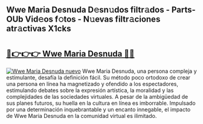 ## Wwe Maria Desnuda D𝚎sn𝚞dos filtr𝚊dos - Parts-OUb Vid𝚎os f𝚘tos - N𝚞evas filtr𝚊ciones atr𝚊ctivas X1cks

# <h2><a href="http://mb8mir.tromn.icu/?c=Wwe+Maria+Desnuda">🔗👉👉👉 Wwe Maria Desnuda 🔗🔗</a></h2>

[![Wwe Maria Desnuda nuevo](https://i.imgur.com/pEAQMta.gif)](http://mb8mir.tromn.icu/?c=Wwe+Maria+Desnuda)
Wwe Maria Desnuda, una persona compleja y estimulante, desafía la definición fácil. Su método poco ortodoxo de crear una persona en línea ha magnetizado y ofendido a los espectadores, estimulando debates sobre la expresión artística, la moralidad y las complejidades de las sociedades virtuales. A pesar de la ambigüedad de sus planes futuros, su huella en la cultura en línea es imborrable. Impulsado por una determinación inquebrantable y un encanto innegable, el impacto de Wwe Maria Desnuda en la comunidad virtual es ilimitado.
